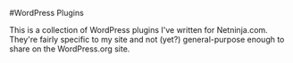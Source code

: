 #WordPress Plugins

This is a collection of WordPress plugins I've written for Netninja.com.
They're fairly specific to my site and not (yet?) general-purpose enough to
share on the WordPress.org site.

